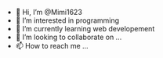 - 👋 Hi, I’m @Mimi1623
- 👀 I’m interested in programming
- 🌱 I’m currently learning web developement
- 💞️ I’m looking to collaborate on ...
- 📫 How to reach me ...

<!---
Mimi1623/Mimi1623 is a ✨ special ✨ repository because its `README.md` (this file) appears on your GitHub profile.
You can click the Preview link to take a look at your changes.
--->
